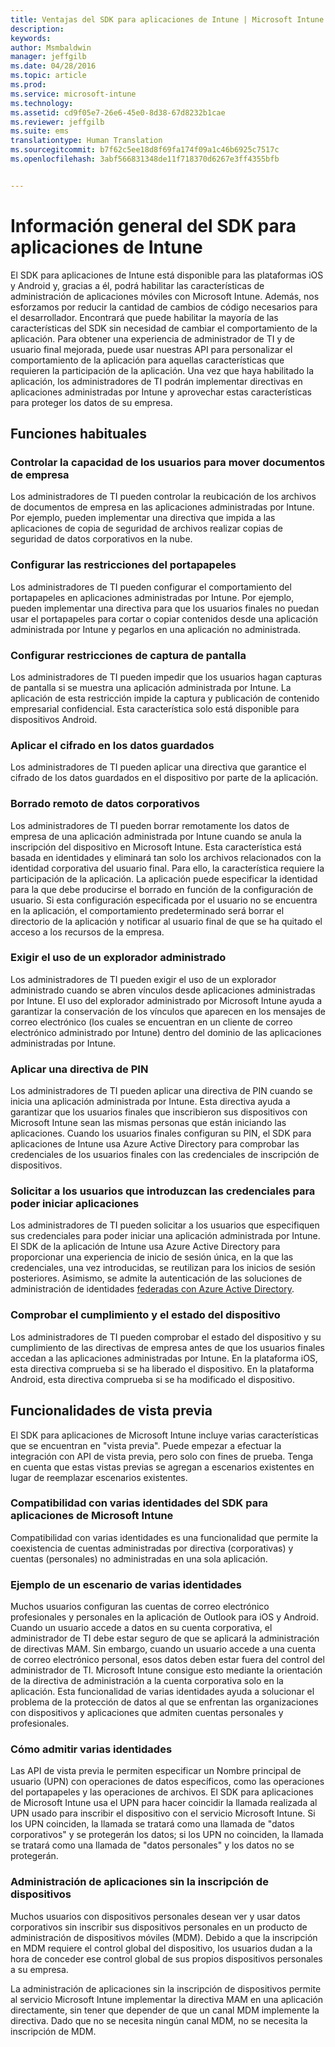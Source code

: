```yaml
---
title: Ventajas del SDK para aplicaciones de Intune | Microsoft Intune
description: 
keywords: 
author: Msmbaldwin
manager: jeffgilb
ms.date: 04/28/2016
ms.topic: article
ms.prod: 
ms.service: microsoft-intune
ms.technology: 
ms.assetid: cd9f05e7-26e6-45e0-8d38-67d8232b1cae
ms.reviewer: jeffgilb
ms.suite: ems
translationtype: Human Translation
ms.sourcegitcommit: b7f62c5ee18d8f69fa174f09a1c46b6925c7517c
ms.openlocfilehash: 3abf566831348de11f718370d6267e3ff4355bfb


---
```


# Información general del SDK para aplicaciones de Intune
El SDK para aplicaciones de Intune está disponible para las plataformas iOS y Android y, gracias a él, podrá habilitar las características de administración de aplicaciones móviles con Microsoft Intune. Además, nos esforzamos por reducir la cantidad de cambios de código necesarios para el desarrollador. Encontrará que puede habilitar la mayoría de las características del SDK sin necesidad de cambiar el comportamiento de la aplicación. Para obtener una experiencia de administrador de TI y de usuario final mejorada, puede usar nuestras API para personalizar el comportamiento de la aplicación para aquellas características que requieren la participación de la aplicación. Una vez que haya habilitado la aplicación, los administradores de TI podrán implementar directivas en aplicaciones administradas por Intune y aprovechar estas características para proteger los datos de su empresa.

## Funciones habituales

### Controlar la capacidad de los usuarios para mover documentos de empresa
Los administradores de TI pueden controlar la reubicación de los archivos de documentos de empresa en las aplicaciones administradas por Intune. Por ejemplo, pueden implementar una directiva que impida a las aplicaciones de copia de seguridad de archivos realizar copias de seguridad de datos corporativos en la nube.

### Configurar las restricciones del portapapeles
Los administradores de TI pueden configurar el comportamiento del portapapeles en aplicaciones administradas por Intune. Por ejemplo, pueden implementar una directiva para que los usuarios finales no puedan usar el portapapeles para cortar o copiar contenidos desde una aplicación administrada por Intune y pegarlos en una aplicación no administrada.

### Configurar restricciones de captura de pantalla
Los administradores de TI pueden impedir que los usuarios hagan capturas de pantalla si se muestra una aplicación administrada por Intune. La aplicación de esta restricción impide la captura y publicación de contenido empresarial confidencial. Esta característica solo está disponible para dispositivos Android.

### Aplicar el cifrado en los datos guardados
Los administradores de TI pueden aplicar una directiva que garantice el cifrado de los datos guardados en el dispositivo por parte de la aplicación.

### Borrado remoto de datos corporativos
Los administradores de TI pueden borrar remotamente los datos de empresa de una aplicación administrada por Intune cuando se anula la inscripción del dispositivo en Microsoft Intune. Esta característica está basada en identidades y eliminará tan solo los archivos relacionados con la identidad corporativa del usuario final. Para ello, la característica requiere la participación de la aplicación. La aplicación puede especificar la identidad para la que debe producirse el borrado en función de la configuración de usuario. Si esta configuración especificada por el usuario no se encuentra en la aplicación, el comportamiento predeterminado será borrar el directorio de la aplicación y notificar al usuario final de que se ha quitado el acceso a los recursos de la empresa.

### Exigir el uso de un explorador administrado
Los administradores de TI pueden exigir el uso de un explorador administrado cuando se abren vínculos desde aplicaciones administradas por Intune. El uso del explorador administrado por Microsoft Intune ayuda a garantizar la conservación de los vínculos que aparecen en los mensajes de correo electrónico (los cuales se encuentran en un cliente de correo electrónico administrado por Intune) dentro del dominio de las aplicaciones administradas por Intune.

### Aplicar una directiva de PIN
Los administradores de TI pueden aplicar una directiva de PIN cuando se inicia una aplicación administrada por Intune. Esta directiva ayuda a garantizar que los usuarios finales que inscribieron sus dispositivos con Microsoft Intune sean las mismas personas que están iniciando las aplicaciones. Cuando los usuarios finales configuran su PIN, el SDK para aplicaciones de Intune usa Azure Active Directory para comprobar las credenciales de los usuarios finales con las credenciales de inscripción de dispositivos.

### Solicitar a los usuarios que introduzcan las credenciales para poder iniciar aplicaciones
Los administradores de TI pueden solicitar a los usuarios que especifiquen sus credenciales para poder iniciar una aplicación administrada por Intune. El SDK de la aplicación de Intune usa Azure Active Directory para proporcionar una experiencia de inicio de sesión única, en la que las credenciales, una vez introducidas, se reutilizan para los inicios de sesión posteriores. Asimismo, se admite la autenticación de las soluciones de administración de identidades [federadas con Azure Active Directory](https://msdn.microsoft.com/library/azure/jj679342.aspx).

### Comprobar el cumplimiento y el estado del dispositivo
Los administradores de TI pueden comprobar el estado del dispositivo y su cumplimiento de las directivas de empresa antes de que los usuarios finales accedan a las aplicaciones administradas por Intune. En la plataforma iOS, esta directiva comprueba si se ha liberado el dispositivo. En la plataforma Android, esta directiva comprueba si se ha modificado el dispositivo.

## Funcionalidades de vista previa
El SDK para aplicaciones de Microsoft Intune incluye varias características que se encuentran en "vista previa". Puede empezar a efectuar la integración con API de vista previa, pero solo con fines de prueba. Tenga en cuenta que estas vistas previas se agregan a escenarios existentes en lugar de reemplazar escenarios existentes.

### Compatibilidad con varias identidades del SDK para aplicaciones de Microsoft Intune
Compatibilidad con varias identidades es una funcionalidad que permite la coexistencia de cuentas administradas por directiva (corporativas) y cuentas (personales) no administradas en una sola aplicación.

### Ejemplo de un escenario de varias identidades
Muchos usuarios configuran las cuentas de correo electrónico profesionales y personales en la aplicación de Outlook para iOS y Android. Cuando un usuario accede a datos en su cuenta corporativa, el administrador de TI debe estar seguro de que se aplicará la administración de directivas MAM. Sin embargo, cuando un usuario accede a una cuenta de correo electrónico personal, esos datos deben estar fuera del control del administrador de TI. Microsoft Intune consigue esto mediante la orientación de la directiva de administración a la cuenta corporativa solo en la aplicación. Esta funcionalidad de varias identidades ayuda a solucionar el problema de la protección de datos al que se enfrentan las organizaciones con dispositivos y aplicaciones que admiten cuentas personales y profesionales.

### Cómo admitir varias identidades
Las API de vista previa le permiten especificar un Nombre principal de usuario (UPN) con operaciones de datos específicos, como las operaciones del portapapeles y las operaciones de archivos. El SDK para aplicaciones de Microsoft Intune usa el UPN para hacer coincidir la llamada realizada al UPN usado para inscribir el dispositivo con el servicio Microsoft Intune. Si los UPN coinciden, la llamada se tratará como una llamada de "datos corporativos" y se protegerán los datos; si los UPN no coinciden, la llamada se tratará como una llamada de "datos personales" y los datos no se protegerán.

### Administración de aplicaciones sin la inscripción de dispositivos
Muchos usuarios con dispositivos personales desean ver y usar datos corporativos sin inscribir sus dispositivos personales en un producto de administración de dispositivos móviles (MDM). Debido a que la inscripción en MDM requiere el control global del dispositivo, los usuarios dudan a la hora de conceder ese control global de sus propios dispositivos personales a su empresa.

La administración de aplicaciones sin la inscripción de dispositivos permite al servicio Microsoft Intune implementar la directiva MAM en una aplicación directamente, sin tener que depender de que un canal MDM implemente la directiva. Dado que no se necesita ningún canal MDM, no se necesita la inscripción de MDM.




<!--HONumber=Jul16_HO3-->



